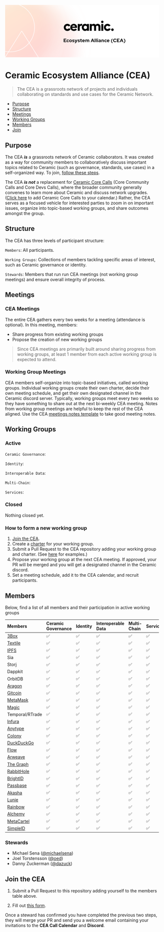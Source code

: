 ![CEA Banner Image](assets/cea-github-readme.png)

# Ceramic Ecosystem Alliance (CEA)

> The CEA is a grassroots network of projects and individuals collaborating on standards and use cases for the Ceramic Network.

- [Purpose](#purpose)
- [Structure](#structure)
- [Meetings](#meetings)
- [Working Groups](#working-groups)
- [Members](#members)
- [Join](#join-the-cea)

## Purpose

The CEA ***is*** a grassroots network of Ceramic collaborators. It was created as a way for community members to collaboratively discuss important topics related to Ceramic (such as governance, standards, use cases) in a self-organized way. To join, [follow these steps](#join-the-cea).

The CEA ***is not*** a replacement for [Ceramic Core Calls]() (Core Community Calls and Core Devs Calls), where the broader community generally convenes to learn more about Ceramic and discuss network upgrades. ([Click here]() to add Ceramic Core Calls to your calendar.) Rather, the CEA serves as a focused vehicle for interested parties to zoom in on important issues, organize into topic-based working groups, and share outcomes amongst the group.

## Structure

The CEA has three levels of participant structure:

`Members`: All participants.

`Working Groups`: Collections of members tackling specific areas of interest, such as Ceramic governance or identity.

`Stewards`: Members that run run CEA meetings (not working group meetings) and ensure overall integrity of process.

## Meetings

### CEA Meetings

The entire CEA gathers every two weeks for a meeting (attendance is optional). In this meeting, members:

- Share progress from existing working groups
- Propose the creation of new working groups

> Since CEA meetings are primarily built around sharing progress from working groups, at least 1 member from each active working group is expected to attend.

### Working Group Meetings

CEA members self-organize into topic-based initiatives, called working groups. Individual working groups create their own charter, decide their own meeting schedule, and get their own designated channel in the Ceramic discord server. Typically, working groups meet every two weeks so they have something to share out at the next bi-weekly CEA meeting. Notes from working group meetings are helpful to keep the rest of the CEA aligned. Use the CEA [meetings notes template](templates/meeting-notes-template.md) to take good meeting notes.

## Working Groups

### Active

`Ceramic Governance`:

`Identity`:

`Interoperable Data`:

`Multi-Chain`:

`Services`:

### Closed

Nothing closed yet.

### How to form a new working group

1. [Join the CEA](#join-the-cea).
2. Create a [charter](templates/charter-template.md) for your working group.
3. Submit a Pull Request to the CEA repository adding your working group and charter. (See [here](working-groups) for examples.)
4. Propose your working group at the next CEA meeting. If approved, your PR will be merged and you will get a designated channel in the Ceramic discord.
5. Set a meeting schedule, add it to the CEA calendar, and recruit participants.

## Members

Below, find a list of all members and their participation in active working groups

| Members                           | Ceramic Governance        | Identity          | Interoperable Data      | Multi-Chain       | Services |
| :-------------                    | :-----------      | :-----------      | :-----------      | :-----------      | :--- |
| [3Box](http://3box.io)            | ✅                 | ✅                | ✅                | ✅                 | ✅ |
| [Textile](http://textile.io)      | ✅                 | ✅                | ✅                | ✅                 | ✅ |
| [IPFS](http://ipfs.io)            | ✅                 | ✅                | ✅                | ✅                 | ✅ |
| Sia           | ✅                 | ✅                | ✅                | ✅                 | ✅ |
| Storj           | ✅                 | ✅                | ✅                | ✅                 | ✅ |
| Dappkit           | ✅                 | ✅                | ✅                | ✅                 | ✅ |
| OrbitDB           | ✅                 | ✅                | ✅                | ✅                 | ✅ |
| [Aragon](http://aragon.org)            | ✅                 | ✅                | ✅                | ✅                 | ✅|
| [Gitcoin](http://gitcoin.com)     | ✅                 | ✅                | ✅                | ✅                 | ✅ |    
| [MetaMask](http://metamask.io)    | ✅                 | ✅                | ✅                | ✅                 | ✅ |
| [Magic](http://magic.link)        | ✅                 | ✅                | ✅                | ✅                 |  ✅ |   
| Temporal/RTrade  | ✅              | ✅                | ✅                | ✅                 |  ✅ |   
| [Infura](http://infura.io)        | ✅                 | ✅                | ✅                | ✅                 | ✅ |   
| [Anytype](http://anytype.io)      | ✅                 | ✅                | ✅                | ✅                 | ✅ |    
| [Colony](http://colony.io)        | ✅                 | ✅                | ✅                | ✅                 | ✅ |
| [DuckDuckGo](http://duck.com)     | ✅                 | ✅                | ✅                | ✅                 | ✅ |
| [Flow](http://withflow.com)       | ✅                 | ✅                | ✅                | ✅                 | ✅ |
| [Arweave](http://arweave.org)     | ✅                 | ✅                | ✅                | ✅                 | ✅ |
| [The Graph](http://thegraph.com)  | ✅                 | ✅                | ✅                | ✅                 | ✅ |
| [RabbitHole](http://rabbithole.io) | ✅                 | ✅                | ✅                | ✅                 | ✅ |
| [BrightID](http://brightid.org)     | ✅                 | ✅                | ✅                | ✅                 | ✅ |
| [Passbase](http://passbase.io)     | ✅                 | ✅                | ✅                | ✅                 | ✅ |
| [Akasha](http://akasha.org)       | ✅                 | ✅                | ✅                | ✅                 | ✅ |
| [Lunie](http://lunie.io)       | ✅                 | ✅                | ✅                | ✅                 | ✅ |
| [Rainbow](http://rainbow.org)       | ✅                 | ✅                | ✅                | ✅                 | ✅ |    
| [Alchemy](http://alchemy.io)       | ✅  | ✅  | ✅  | ✅  | ✅  |
| [MetaCartel](http://metacartel.org)       | ✅                 | ✅                | ✅                | ✅                 |  ✅ |
| [SimpleID](http://simpleid.io)       | ✅                 | ✅                | ✅                | ✅                 |  ✅ |

### Stewards

- Michael Sena ([@michaelsena](http://github.com/michaelsena))
- Joel Torstensson ([@oed](http://github.com/oed))
- Danny Zuckerman ([@dazuck](http://github.com/dazuck))

## Join the CEA

1. Submit a Pull Request to this repository adding yourself to the members table above.

2. Fill out [this form](https://danny765911.typeform.com/to/AAFtVN). 

Once a steward has confirmed you have completed the previous two steps, they will merge your PR and send you a welcome email containing your invitations to the **CEA Call Calendar** and **Discord**.
